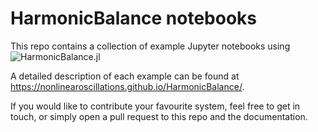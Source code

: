 # HarmonicBalance notebooks

This repo contains a collection of example Jupyter notebooks using ![HarmonicBalance.jl](https://github.com/NonlinearOscillations/HarmonicBalance.jl)

A detailed description of each example can be found at https://nonlinearoscillations.github.io/HarmonicBalance/.

If you would like to contribute your favourite system, feel free to get in touch, or simply open a pull request to this repo and the documentation.
